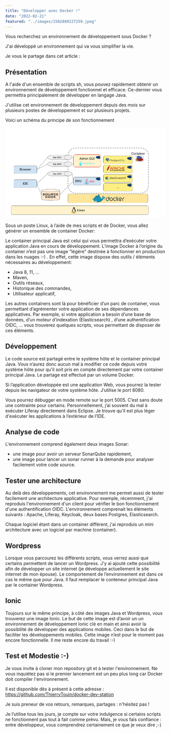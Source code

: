 ```yaml
---
title: "Développer avec Docker !"
date: "2022-02-21"
featured: "../images/1582889227259.jpeg"
---
```


Vous recherchez un environnement de développement sous Docker ?

J'ai développé un environnement qui va vous simplifier la vie.

Je vous le partage dans cet article : 

## Présentation

A l'aide d'un ensemble de scripts sh, vous pouvez rapidement obtenir un environnement de développement fonctionnel et efficace. Ce-dernier vous permettra principalement de développer en langage Java.

J'utilise cet environnement de développement depuis des mois sur plusieurs postes de développement et sur plusieurs projets.

Voici un schéma du principe de son fonctionnement

![docker-dev-station-schema](../images/1581932078634.png)

Sous un poste Linux, à l’aide de mes scripts et de Docker, vous allez générer un ensemble de container Docker:

Le container principal Java est celui qui vous permettra d’exécuter votre application Java en cours de développement. L’image Docker à l’origine du container n’est pas une image “légère” destinée à fonctionner en production dans les nuages :-) . En effet, cette image dispose des outils / éléments nécessaires au développement:

- Java 8, 11, ...
- Maven,
- Outils réseaux,
- Historique des commandes, 
- Utilisateur applicatif,

Les autres containers sont là pour bénéficier d’un parc de container, vous permettant d’agrémenter votre application de ses dépendances applicatives. Par exemple, si votre application a besoin d’une base de données, d’un moteur d’indexation (Elasticsearch) , d’une authentification OIDC, … vous trouverez quelques scripts, vous permettant de disposer de ces éléments.

## Développement

Le code source est partagé entre le système hôte et le container principal Java. Vous n’aurez donc aucun mal à modifier ce code depuis votre système hôte pour qu’il soit pris en compte directement par votre container principal Java. Le partage est effectué par un volume Docker.

Si l’application développée est une application Web, vous pourrez la tester depuis les navigateur de votre système hôte. J’utilise le port 8080.

Vous pourrez débugger en mode remote sur le port 5005. C’est sans doute une contrainte pour certains. Personnellement, j’ai souvent du mal à exécuter Liferay directement dans Eclipse. Je trouve qu’il est plus léger d'exécuter les applications à l’extérieur de l’IDE.

## Analyse de code 

L'environnement comprend également deux images Sonar:

- une image pour avoir un serveur SonarQube rapidement,
- une image pour lancer un sonar runner à la demande pour analyser facilement votre code source.

## Tester une architecture 

Au delà des développements, cet environnement me permet aussi de tester facilement une architecture applicative. Pour exemple, récemment, j'ai reproduis l'environnement d'un client pour vérifier le bon fonctionnement d'une authentification OIDC. L'environnement comprenait les éléments suivants : Apache, Liferay, Keycloak, deux bases Postgres, Elasticsearch.

Chaque logiciel étant dans un container différent, j'ai reproduis un mini architecture avec un logiciel par machine (container).

## Wordpress

Lorsque vous parcourez les différents scripts, vous verrez aussi que certains permettent de lancer un Wordpress. J'y ai ajouté cette possibilité afin de développer un site internet (je développe actuellement le site internet de mon épouse). Le comportement de l’environnement est dans ce cas le même que pour Java. Il faut remplacer le conteneur principal Java par le container Wordpress.

## Ionic

Toujours sur le même principe, à côté des images Java et Wordpress, vous trouverez une image Ionic. Le but de cette image est d’avoir un un environnement de développement Ionic clé en main et ainsi avoir la possibilité de développer des applications mobiles. Ceci dans le but de faciliter les développements mobiles. Cette image n’est pour le moment pas encore fonctionnelle. Il me reste encore du travail :-)

## Test et Modestie :-)

Je vous invite à cloner mon repository git et à tester l'environnement. Ne vous inquiétez pas si le premier lancement est un peu plus long car Docker doit compiler l'environnement.

Il est disponible dès à présent à cette adresse : https://github.com/ThierryTouin/docker-dev-station

Je suis preneur de vos retours, remarques, partages : n'hésitez pas ! 

Je l’utilise tous les jours, je compte sur votre indulgence si certains scripts ne fonctionnent pas tout à fait comme prévu. Mais, je vous fais confiance : entre développeur, vous comprendrez certainement ce que je veux dire ;-)
